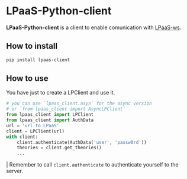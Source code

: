# LPaaS-Python-client

**LPaaS-Python-client** is a client to enable comunication with [LPaaS-ws](https://gitlab.com/pika-lab/lpaas/lpaas-ws/-/tree/develop).

## How to install

```bash
pip install lpaas-client
```

## How to use

You have just to create a LPClient and use it.

```python
# you can use `lpaas_client.asyn` for the async version
# or `from lpaas_client import AsyncLPClient`
from lpaas_client import LPClient
from lpaas_client import AuthData
url = 'url to LPaaS'
client = LPClient(url)
with client:
    client.authenticate(AuthData('user', 'passw0rd'))
    theories = client.get_theories()
    ...
```

| Remember to call `client.authenticate` to authenticate yourself to the server.